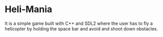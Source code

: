 # Heli-Mania
It is a simple game built with C++ and SDL2 where the user has to fly a helicopter by holding the space bar and avoid and shoot down obstacles.
